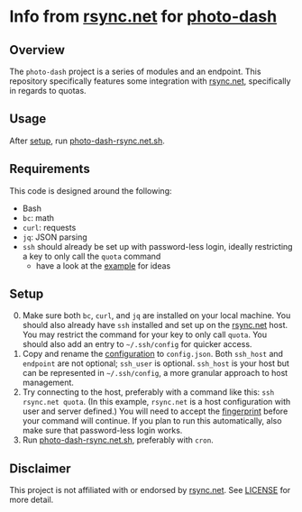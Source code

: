 # Info from [rsync.net] for [photo-dash]

## Overview

The `photo-dash` project is a series of modules and an endpoint. This repository specifically features some integration with [rsync.net], specifically in regards to quotas.

## Usage

After [setup](#setup), run [photo-dash-rsync.net.sh].

## Requirements

This code is designed around the following:

- Bash
- `bc`: math
- `curl`: requests
- `jq`: JSON parsing
- `ssh` should already be set up with password-less login, ideally restricting a key to only call the `quota` command
    - have a look at the [example](resources/authorized_keys) for ideas

## Setup

0. Make sure both `bc`, `curl`, and `jq` are installed on your local machine. You should also already have `ssh` installed and set up on the [rsync.net] host. You may restrict the command for your key to only call `quota`. You should also add an entry to `~/.ssh/config` for quicker access.
1. Copy and rename the [configuration](config.json.example) to `config.json`. Both `ssh_host` and `endpoint` are not optional; `ssh_user` is optional. `ssh_host` is your host but can be represented in `~/.ssh/config`, a more granular approach to host management.
2. Try connecting to the host, preferably with a command like this: `ssh rsync.net quota`. (In this example, `rsync.net` is a host configuration with user and server defined.) You will need to accept the [fingerprint] before your command will continue. If you plan to run this automatically, also make sure that password-less login works.
3. Run [photo-dash-rsync.net.sh], preferably with `cron`.

## Disclaimer

This project is not affiliated with or endorsed by [rsync.net]. See [LICENSE](LICENSE) for more detail.

[photo-dash]: https://github.com/cj-wong/photo-dash
[rsync.net]: https://www.rsync.net
[fingerprint]: https://www.rsync.net/resources/fingerprints.txt
[base.sh]: base.sh
[example]: example.sh
[photo-dash-rsync.net.sh]: photo-dash-rsync.net.sh
